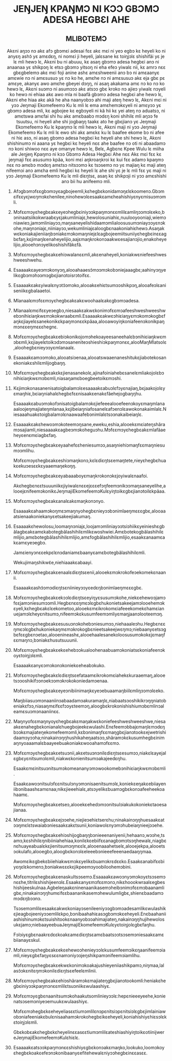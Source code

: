 <h1 align='center'>JEŊJEŊ KPAŊMƆ NI KƆƆ GBƆMƆ ADESA HEGBƐI AHE</h1>
<h2 align='center'>MLIBOTEMƆ</h2>
<p align='center'>Akɛni aŋɔɔ nɔ akɛ afɔ gbɔmɛi adesai fɛɛ akɛ mɛi ni yeɔ egbɔ kɛ heyeli ko ni anyɛŋ ashɔ̃ yɛ amɛdɛŋ, ni nomɛi ji heyeli, jalɛsane kɛ toiŋjɔlɛ shishifãi yɛ je lɛ mli hewɔ lɛ,
Akɛni bu ni abuuu, kɛ asaŋ gbɔmɔ adesa hegbɛi anɔ ni anaanaa yɛ shikpɔŋ lɛ etsɔ gbɔmɔ yitsoŋ ni eha efeɔ yiwalɛ nii, kɛ amrɔ nɛɛ gbɛgbelemɔ akɛ mɛi foji anine ashɛ amɛshweenii anɔ bɔ ni amɛaanyɛ amɛwie nɔ ni amɛsusuɔ yɛ nɔ ko he, amɛhe nɔ ni amɛsusuɔ akɛ eja gbɛ pɛ amɛye, akanyɛ awo amɛhe gbeyei dɔŋŋ, ni asaŋ akakama amɛ nɔ ko nɔ ko hewɔ lɛ,
Akɛni suɔmɔ ni asumɔɔɔ akɛ atsɔɔ gbɛ kroko nɔ ajieɔ yiwalɛ nɔyeli ko hewɔ ni ehiaa akɛ awo mla ni baafã gbɔmɔ adesa hegbɛi ahe hewɔ lɛ,
Akɛni ehe hiaa akɛ akã he aha naanyobɔɔ ahi maji ateŋ hewɔ lɛ,
Akɛni mɛi ni yɔɔ Jeŋmaji Ekomefeemɔ Ku lɛ mli lɛ ema amɛhemɔkɛyeli ni amɛyɔɔ yɛ gbɔmɔ adesa mli, kɛ agbojee kɛ egbɔyeli ni kã hii kɛ yei ateŋ nɔ aduatsɔ, ni amɛtswa amɛfai shi hu akɛ amɛbaabɔ mɔdɛŋ koni shihilɛ mli aŋɔɔ fe tsuutsu, ni heyeli ahe shi jogbaŋŋ taakɛ ato he gbɛjianɔ yɛ Jeŋmaji Ekomefeemɔ Ku lɛ kpaŋmɔ lɛ mli hewɔ lɛ,
Akɛni maji ni yɔɔ Jeŋmaji Ekomefeemɔ Ku lɛ mli lɛ ewo shi akɛ amɛkɛ ku lɛ baafee ekome bɔ ni afee ni hiɛ asɔ, ni asaŋ gbɔmɔ adesa hegbɛi kɛ heyeli ahe shi hewɔ lɛ,
Akɛni shishinumɔ ni aaana yɛ hegbɛi kɛ heyeli nɛɛ ahe baafee nɔ oti ni abaadamɔ nɔ koni shiwoo nɛɛ aye omanye hewɔ lɛ,
Belɛ, Agbɛnɛ
Kpee Wulu lɛ miiha ale
Jeŋjeŋ Kpaŋmɔ ni kɔɔ Gbɔmɔ Adesa Hegbɛi Ahe nɛɛ
Akɛ mɛi fɛɛ kɛ jeŋmaji fɛɛ asusumɔ kpãa, koni mɛi aŋkroaŋkroi kɛ kui fɛɛ adamɔ kpaŋmɔ nɛɛ nɔ amɛbɔ mɔdɛŋ amɛtsɔ nitsɔɔmɔ kɛ tsɔsemɔ nɔ yɛ majiaŋ kɛ maji ateŋ nifeemɔi anɔ amɛha emli hegbɛi kɛ heyeli lɛ ahe shi yɛ je lɛ mli fɛɛ yɛ maji ni yɔɔ Jeŋmaji Ekomefeemɔ Ku lɛ mli diɛŋtsɛ, asaŋ kɛ shikpɔji ni yɔɔ amɛshishi anɔ bii hu anifeemɔ mli.</p>
<ol>
  <li>
    <p>Afɔgbɔmɔfɛɛgbɔmɔyɛagbojeemli,kɛhegbɛkonidamɔŋɛlɛkoomenɔ.Gbɔmɛifɛɛyɛjwɛŋmɔkɛhenilee,ninohewɔlɛesaakɛamɛheahishiyɛnyɛmisuɔmɔmli.</p>
  </li>
  <li>
    <p>Mɔfɛɛmɔyɛhegbɛakɛeyeɔhegbɛiniyɔɔkpaŋmɔnɛɛmlilɛamliŋɔɔmɔlɛeko,bɔninaatsiikokwraabɛyɛjakumliniajɛ,hewolosuniahiɛ,nuulooyooniaji,wiemɔniawieɔ,jamɔmliniayɔɔ,maŋsaneyelishidaamɔmlialoosusumɔniayɔɔyɛnɔkohe,maŋnɔniajɛ,niiniayɔɔ,wekumliniajɛaloogbɛnaakoniahiɛhewɔ.Asaŋakwɛkoniakajieniiaŋbɔniakɛmɔkomaŋniejɛlɛagbojeemiitsuniiyɛhegbɛinɛɛagbɛfaŋ,kɛjimaŋlɛenaheyelijio,aajɛmaŋkrokonɔaakwɛesajianɔjio,enakoheyelijio,alooehɔnɔyelikoshishifãkɛfã.</p>
  </li>
  <li>
    <p>Mɔfɛɛmɔyɛhegbɛakɛehiɔwalanɛɛmli,akɛenaheyeli,koniakwɛniefeeshweshweeshwehu.</p>
  </li>
  <li>
    <p>Esaaaakɛayeɔmɔkonyɔŋ,alooahaaesɔ̃mɔɔmɔkobɔniejaaagbɛ;aahinyɔŋyelikɛgbɔmɔhɔɔmɔgbɛjianɔtoisrɔtoifɛɛ.</p>
  </li>
  <li>
    <p>Esaaaakɛakɛyiwalɛnyɔtɔ̃ɔmɔko,alooakɛehiɛtsumɔɔshikpɔŋ,alooafeɔlɛaniseniikɛgbalaaetoi.</p>
  </li>
  <li>
    <p>Mlanaalɛmɔfɛɛmɔyɛhegbɛakɛakɛwoohaalɛakɛgbɔmɔadesa.</p>
  </li>
  <li>
    <p>Mlanaalɛmɛifɛɛyeɔegbɔ,niesaakɛakwɛkonimɔfɛɛmɔafeeshweshweeshwebɔnihiɛiaŋkwɛmɔkokwraabɛmli.Esaaaakɛakwɛɔhiɛiaŋyɛmɔkomɔkogbɛfaŋkɛjiayelɛsanekonikɛkpaŋmɔnɛɛkpãaa,alooawoyiŋkoniafeenɔkonikpaŋmɔnɛɛeŋmɛɛɛhegnɛ.</p>
  </li>
  <li>
    <p>Mɔfɛɛmɔyɛhegbɛakɛebiɔkonikojomɔhekoayeesaneehalɛbɔnihiɛiaŋkwɛmɔbɛmli,kɛjiayelɛtoikɔdɔmɔsaneniteɔshieshiɔkpaŋmɔnɛɛ,alooMaŋMlatsolɛ,aloohegbɛnieyɔɔyɛmlanaalɛ.</p>
  </li>
  <li>
    <p>Esaaaakɛamɔɔmɔko,alooatsiɔenaa,alooatswaaenaneshitukɛjiabotekosanekoniakɛshilɛmlijogbaŋŋ.</p>
  </li>
  <li>
    <p>Mɔfɛɛmɔyɛhegbɛakɛkɛjienasanekolɛ,ajinafoiniahebɛsanelɛmliakojolɛbɔnihiɛiaŋkwɛmɔbɛmli,niasaŋamɛboegbeetoikɛmɔshi.</p>
  </li>
  <li>
    <p>Kɛjimɔkonasanenisatoigbalamɔlɛesaaaakɛabuɔlɛfɔyɛnajiaŋ,bɛjaakojolɛyɛmaŋhiɛ,bɛiaŋniahalɛhegbɛfɛɛnisaakɛenakɛfãehejogbaŋŋhu.</p>
    <p>Esaaaakɛabuɔmɔkofɔnisatoigbalamɔkɛjiefeeealooefeenɔkoyɛmaŋmlanaaaloojeŋmajiateŋmlanaa,kɛjibeiaŋniafosanelɛafɔenɔlɛawokonakaimlalɛ.Niesaaahuakɛtoigbalamɔlɛnaawaafebɔnimlalɛtsɔɔnakaibeiaŋlɛ.</p>
  </li>
  <li>
    <p>Esaaaakɛakɛhewoɔmɔkoteemɔŋsane,eweku,eshia,alooekɛmɛiateŋshãramɔsajiamli,niesaaaakɛagbeɔmɔkoheguɔhu.Mɔfɛɛmɔyɛhegbɛakɛmlafãaeheyɛenɛmɛiagbɛfaŋ.</p>
  </li>
  <li>
    <p>Mɔfɛɛmɔyɛhegbɛakɛeyaahefɛɛheniesumɔɔ,asaŋniehiɔmaŋfɛɛmaŋniesumɔɔmlihu.</p>
    <p>Mɔfɛɛmɔyɛhegbɛakɛeshiɔmaŋkonɔ,kɛlɛdiɛŋtsɛemaŋtete,nieyɛhegbɛhuakɛekuɔesɛɛkɛyaaemaŋekoŋŋ.</p>
  </li>
  <li>
    <p>Mɔfɛɛmɔyɛhegbɛakɛeyabaaaboyɛmaŋkrokonɔkɛjoyiwalɛnaafoi.</p>
    <p>Akɛhegbɛnɛɛtsuuuniikɛjiyiwalɛnɛɛejɛɛɛefɔŋfeemɔnikɔɔmaŋsaneyelihe,alooejɛnifeemɔkonikɛJeŋmajiEkomefeemɔKulɛyiŋtoikɛgbɛjianɔtoilɛkpãaa.</p>
  </li>
  <li>
    <p>Mɔfɛɛmɔyɛhegbɛakɛanalɛakɛmaŋkonɔnyo.</p>
    <p>Esaaaakɛahaamɔkoŋmɛɔmaŋnyohegbɛnieyɔɔbɔnimlaeŋmɛɛɛgbɛ,alooaaatsienaakoniekanyɛetsakeejiakumaŋ.</p>
  </li>
  <li>
    <p>Esaaaakɛhewolosu,loomaŋnɔniajɛ,loojamɔmliniayɔɔtsiɔhiikɛyeinieshɛgbãlagbɛakɛamɛkabotegbãlashihilɛmlikɛwoshwiei.Amɛbotekogbãlashihilɛmlijio,amɛbotegbãlashihilɛmlijio,amɛfogbãlashihilɛmlijio,esaakɛanaamɛakɛamɛyeɔegbɔ.</p>
    <p>Jamɛienyɔnɛɛekpɛlɛnɔdaniamɛbaanyɛamɛbotegbãlashihilɛmli.</p>
    <p>Wekujimaŋshikwɛ̃e,niehiaaakɛabaayi.</p>
  </li>
  <li>
    <p>Mɔfɛɛmɔyɛhegbɛakɛenaalɛdiɛŋtsɛenii,alooekɛmɔkrokofeɔekomekɛnaanii.</p>
    <p>Esaaaakɛashɔ̃ɔmɔdiɛŋtsɛniinieyɔɔyɛedɛŋbɔnimlaeŋmɛɛɛgbɛ.</p>
  </li>
  <li>
    <p>Mɔfɛɛmɔyɛhegbɛakɛekɔɔlɛdiɛŋtsɛeyiŋyɛsusumɔkohe,niekɛehewoɔjamɔfɛɛjamɔniesumɔɔmli.Hegbɛnɛɛŋmɛɔlɛgbɛhukonietsakeejamɔlooehemɔkɛyeli,kɛhegbɛakɛlɛekometoo,alooekɛmɛikrokomɛiafeeekomekɛhamɛianuejamɔlɛheyɛnitsumɔ,nifeemɔkɛkusumfeemɔmliyɛmaŋjaanɔlooteemɔŋ.</p>
  </li>
  <li>
    <p>Mɔfɛɛmɔyɛhegbɛakɛesusuɔnɔkohebɔniesumɔɔ,niehaaaleɔhu.Hegbɛnɛɛŋmɛɔlɛgbɛhukoniekaŋmɛmɔkrokogbɛnieetsakeejwɛŋmɔ;niebaanyɛetsɔgbɛfɛɛgbɛnɔetao,alooenineashɛ,alooehaalesanekoloosusumɔkokɛjɛmaŋfɛɛmaŋnɔ,bɔniakɛhusutsuuunii.</p>
  </li>
  <li>
    <p>Mɔfɛɛmɔyɛhegbɛakɛekɛehebɔɔkualoohenaabuamɔkoniatsɛkoniafeenɔkoyɛtoiŋjɔlɛmli.</p>
    <p>Esaaaakɛanyɛɔmɔkonɔkoniekɛeheabɔkuko.</p>
  </li>
  <li>
    <p>Mɔfɛɛmɔyɛhegbɛakɛlɛdiɛŋtsɛefataamɛikrokomɛiahekɛkuraaemaŋ,alooetsɔɔoshikifɔɔnɔekɔɔmɔkrokokoniedamɔenaa.</p>
    <p>Mɔfɛɛmɔyɛhegbɛakɛeyeɔnibiinimaŋkɛyeɔebuaamaŋbiilɛmliŋɔɔmɔlɛeko.</p>
    <p>Maŋbiiasuɔmɔnaaniinɔabaadamɔakuramaŋlɛ,niabaatsɔoshikikrɔŋŋniatobeniakɛfɔɔ,niasaŋmɛifɛɛfɔɔyɛteemɔŋ,aloogbɛkrokonishishiumɔbɛmlinɔaleamɛsuɔmɔnaaniinɛɛ.</p>
  </li>
  <li>
    <p>Maŋnyofɛɛmaŋnyoyɛhegbɛakɛmaŋakwɛkoniefeeshweshweeshwe,niesaakɛenahegbɛkonianalɛhuegbojeekɛwulashi.Enɛfeemɔbbajɛmaŋlɛmɔdɛŋbɔɔkɛmajiateŋekomefeemɔmli,kɛbɔnimaŋfɛɛmaŋgbɛjianɔtookɛejwetrishidaamɔyɔɔha;ninakainɔŋŋhushikaheŋaatsɔɔ,shãramɔkɛkusumhegbɛinimaŋnyoaaamalɛbaayeebuakoniakɛwooahamɔfɛɛmɔ.</p>
  </li>
  <li>
    <p>Mɔfɛɛmɔyɛhegbɛakɛetsuɔnii,akɛetsuɔnɔnilɛdiɛŋtsɛesumɔɔ,niakɛlɛayejalɛgbɛyɛnitsumɔlɛmli,niakwɛkonienitsumɔakajeedɛŋhu.</p>
    <p>Esaakɛmɛinitsuɔnitsumɔkomeananyɔmɔwookomebɔnihiɛiaŋkwɛmɔbɛmli.</p>
    <p>Esaakɛawoɔnitsulɔfɛɛnitsulɔnyɔmɔnisaenitsumɔlɛ,koniekɛeŋakɛebiiayeniibɔnibaashɛamɛnaa;nikɛjieeehialɛ,atsɔyelikɛbuamɔgbɛkonɔafeeheekoahaamɛ.</p>
    <p>Mɔfɛɛmɔyɛhegbɛakɛetseɔ,alooekɛehedɔmɔɔnitsulɔiakukokoniekɛtaoesajianaa.</p>
  </li>
  <li>
    <p>Mɔfɛɛmɔyɛhegbɛakɛejɔɔehe,niejieɔehiɛtserɛhu;ninakainɔŋŋhuesaakɛatɔɔŋmɛlɛtswaiabɔniesaakɛakɛtsunii,koniawolɛnyɔmɔhubeiaŋnieejɔɔehe.</p>
  </li>
  <li>
    <p>Mɔfɛɛmɔyɛhegbɛakɛehiɔshijogbaŋŋbɔnieeenaniyenii,hehaanɔ,wɔɔhe,tsamɔ,kɛshihilɛŋnibiiniahehiaa,konilɛkɛebiifɛɛanagbɔmɔtsɔŋhewalɛ,niagbɛnɛhuayeabualɛkɛjienitsumɔŋmɛɛlɛ,alooenaaahetselɛ,alooejekpa,alooetsɔokulafo,alooegbɔ,aloogbɛkonɔlɛeleeebɔnieeefeeenaedaaŋŋmaa.</p>
    <p>Awomɛikɛgbekɛbiiehiakwɛmɔkɛyelikɛbuamɔkrɛdɛɛko.Esaakɛanabifɛɛbiyɛŋɛlɛkomenɔ,bɔniakwɛɛɛkɛjikpeemɔyoobiloohemɔbini.</p>
  </li>
  <li>
    <p>Mɔfɛɛmɔyɛhegbɛakɛenaskultsɔsemɔ.Esaaaakɛawoɔnyɔmɔkoyɛtsɔsemɔnɛɛhe,titrilɛshishijeenɔlɛ.Esaakɛanyɛmɔfɛɛmɔnɔ,nikɛhoookwraalɛegbeshishijeeskulnaa.Agbeleŋaakɛninenaanikasemɔheibɔnimɔfɛɛmɔbaanamligbɛ,ninakainɔŋŋhumɛifɛɛbaananikasemɔhewulumligbɛ,shienɛbaadamɔmɔdɛŋbɔɔnɔ.</p>
    <p>Tsɔsemɔmlilɛesaakɛakwɛkoniayɔsenileeniyɔɔgbɔmɔadesamlikɛwulashikɛjieagbojeeniyɔɔemlilɛkpo,bɔnibaahahiɛasɔgbɔmɔkɛeheyeli.Enɛbaahaniiashishinumɔkɛtsuishitookɛnaanyobɔɔahimajiateŋ,nakainɔŋŋhujihewolosukɛjamɔ;niebaayeebuaJeŋmajiEkomefeemɔKulɛyɛtoiŋjolɛgbɛfaŋhu.</p>
    <p>Fɔlɔiyɛgbɛnaakrɛdɛɛkoakɛamɛdiɛŋtsɛamɛbaatsɔɔtsɔsemɔniesaakɛamɛbiianayɛskul.</p>
  </li>
  <li>
    <p>Mɔfɛɛmɔyɛhegbɛakɛekɛehewoɔhenieyɔɔlɛkusumfeemɔikɛŋaanifeemɔiamli,nieyɛgbɛfaŋyɛsɛɛnamɔniyɔɔjeŋshikpamɔnifeemɔiamlihu.</p>
    <p>Mɔfɛɛmɔyɛhegbɛakɛekwɛkonimɔkoakajushieyeniiashikpamɔ,niŋmaa,lalasɔ̃ɔkɛnitɛŋmɔkonilɛdiɛŋtsɛefeelɛmlinii.</p>
  </li>
  <li>
    <p>Mɔfɛɛmɔyɛhegbɛakɛehiɔshãramɔkɛmajiateŋgbɛjianɔtookomli:heniakɛhegbɛiniyɔɔkpaŋmɔnɛɛmlilɛtsuɔniikɛwulaashiyɛ.</p>
  </li>
  <li>
    <p>Mɔfɛɛmɔyɛgbɛnaanitsumɔkohaakutsomlinieyɔɔlɛ:hepɛnieeeyeehe,konienatsɔsemɔniyeɔemuukɛwulaashiyɛ.</p>
    <p>Mɔfɛɛmɔhegbɛkɛeheyeliasɛɛtiumɔmlilɛnɔpɛnitsiɔpɛnitsiɔlɛgbɛjimlainiawobɔniafeeniakɛbulɛnisaahamɔkrokohegbɛikɛeheyeli,koniahishiyɛhiɛsɔlɛkɛtoiŋjɔlɛmli.</p>
    <p>GbɛkobɛakɛhegbɛkɛheyelinɛɛasɛɛtiumɔmlilɛateshiashiyiŋtoikɛotiinijwereJeŋmajiEkomefeemɔKulɛhiɛlɛ.</p>
  </li>
  <li>
    <p>Esaaaakɛatsɔɔkpaŋmɔnɛɛshishiyɛgbɛkonɔakɛmaŋko,lookuko,loomɔkoyɛhegbɛkoakɛefeɔnɔkonibaanyɛefitehewalɛniyɔɔhegbɛinɛɛasɛɛ.</p>
  </li>
</ol>